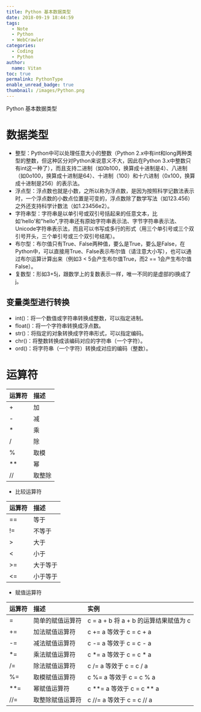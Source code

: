 ```yaml
---
title: Python 基本数据类型
date: 2018-09-19 18:44:59
tags:
  - Note
  - Python
  - WebCrawler
categories:
  - Coding
  - Python
author:
  name: Vitan
toc: true
permalink: PythonType
enable_unread_badge: true
thumbnail: /images/Python.png
---
```

Python 基本数据类型
<!--more-->
# 数据类型
- 整型：Python中可以处理任意大小的整数（Python 2.x中有int和long两种类型的整数，但这种区分对Python来说意义不大，因此在Python 3.x中整数只有int这一种了），而且支持二进制（如0b100，换算成十进制是4）、八进制（如0o100，换算成十进制是64）、十进制（100）和十六进制（0x100，换算成十进制是256）的表示法。
- 浮点型：浮点数也就是小数，之所以称为浮点数，是因为按照科学记数法表示时，一个浮点数的小数点位置是可变的，浮点数除了数学写法（如123.456）之外还支持科学计数法（如1.23456e2）。
- 字符串型：字符串是以单引号或双引号括起来的任意文本，比如'hello'和"hello",字符串还有原始字符串表示法、字节字符串表示法、Unicode字符串表示法，而且可以书写成多行的形式（用三个单引号或三个双引号开头，三个单引号或三个双引号结尾）。
- 布尔型：布尔值只有True、False两种值，要么是True，要么是False，在Python中，可以直接用True、False表示布尔值（请注意大小写），也可以通过布尔运算计算出来（例如3 < 5会产生布尔值True，而2 == 1会产生布尔值False）。
- 复数型：形如3+5j，跟数学上的复数表示一样，唯一不同的是虚部的i换成了j。

## 变量类型进行转换
- int()：将一个数值或字符串转换成整数，可以指定进制。
- float()：将一个字符串转换成浮点数。
- str()：将指定的对象转换成字符串形式，可以指定编码。
- chr()：将整数转换成该编码对应的字符串（一个字符）。
- ord()：将字符串（一个字符）转换成对应的编码（整数）。

# 运算符
|运算符	|描述|
|:---|:---|
|+|加 |
|-|减|
|*|乘|
|/|	除|
|%|	取模|
|**	|幂|
|//	|取整除|


- 比较运算符

|运算符|描述|
|:---|:---|
|==|等于|
|!=	|不等于|
|>|	大于|
|<	|小于|
|>=|大于等于|
|<=|小于等于|


- 赋值运算符

|运算符|描述	|实例|
|:---|:---|:---|
|=	|简单的赋值运算符|	c = a + b 将 a + b 的运算结果赋值为 c|
|+=	|加法赋值运算符|	c += a 等效于 c = c + a|
|-=	|减法赋值运算符|	c -= a 等效于 c = c - a|
|*=	|乘法赋值运算符|	c *= a 等效于 c = c * a|
|/=	|除法赋值运算符|	c /= a 等效于 c = c / a|
|%=	|取模赋值运算符|	c %= a 等效于 c = c % a|
|**=|幂赋值运算符	|c **= a 等效于 c = c ** a|
|//=|取整除赋值运算符|	c //= a 等效于 c = c // a|
